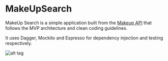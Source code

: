 # MakeUpSearch

MakeUp Search is a simple application built from the [Makeup API](http://makeup-api.herokuapp.com/) that follows the MVP architecture and clean coding guidelines.

It uses Dagger, Mockito and Espresso for dependency injection and testing respectively.

![alt tag](https://cdn-images-1.medium.com/max/1440/1*Ax5zhpXVoST9pJQ_v5yh8A.png)
